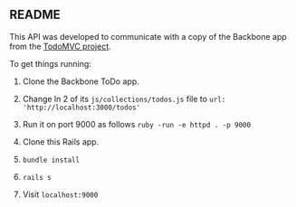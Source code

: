 ## README

This API was developed to communicate with a copy of the Backbone app from the [TodoMVC project](https://github.com/tastejs/todomvc/tree/gh-pages/examples/backbone).

To get things running:

1. Clone the Backbone ToDo app.

2. Change ln 2 of its `js/collections/todos.js` file to `url: 'http://localhost:3000/todos'`

3. Run it on port 9000 as follows `ruby -run -e httpd . -p 9000`

4. Clone this Rails app.

5. `bundle install`

6. `rails s`

7. Visit `localhost:9000`
